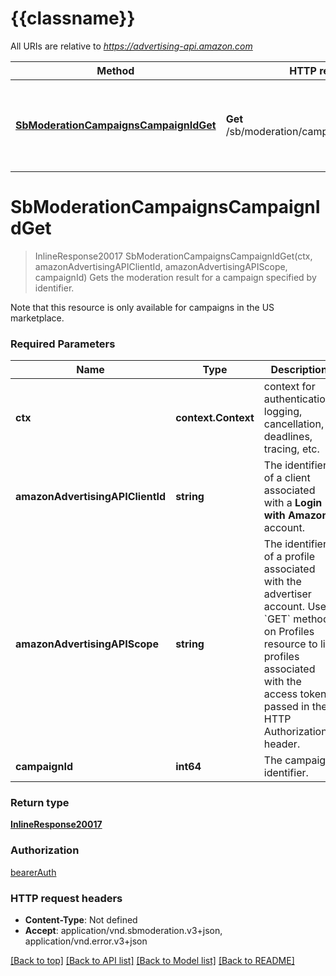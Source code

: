 # {{classname}}

All URIs are relative to *https://advertising-api.amazon.com*

Method | HTTP request | Description
------------- | ------------- | -------------
[**SbModerationCampaignsCampaignIdGet**](ModerationApi.md#SbModerationCampaignsCampaignIdGet) | **Get** /sb/moderation/campaigns/{campaignId} | Gets the moderation result for a campaign specified by identifier.

# **SbModerationCampaignsCampaignIdGet**
> InlineResponse20017 SbModerationCampaignsCampaignIdGet(ctx, amazonAdvertisingAPIClientId, amazonAdvertisingAPIScope, campaignId)
Gets the moderation result for a campaign specified by identifier.

Note that this resource is only available for campaigns in the US marketplace.

### Required Parameters

Name | Type | Description  | Notes
------------- | ------------- | ------------- | -------------
 **ctx** | **context.Context** | context for authentication, logging, cancellation, deadlines, tracing, etc.
  **amazonAdvertisingAPIClientId** | **string**| The identifier of a client associated with a **Login with Amazon** account. | 
  **amazonAdvertisingAPIScope** | **string**| The identifier of a profile associated with the advertiser account. Use &#x60;GET&#x60; method on Profiles resource to list profiles associated with the access token passed in the HTTP Authorization header. | 
  **campaignId** | **int64**| The campaign identifier. | 

### Return type

[**InlineResponse20017**](inline_response_200_17.md)

### Authorization

[bearerAuth](../README.md#bearerAuth)

### HTTP request headers

 - **Content-Type**: Not defined
 - **Accept**: application/vnd.sbmoderation.v3+json, application/vnd.error.v3+json

[[Back to top]](#) [[Back to API list]](../README.md#documentation-for-api-endpoints) [[Back to Model list]](../README.md#documentation-for-models) [[Back to README]](../README.md)

